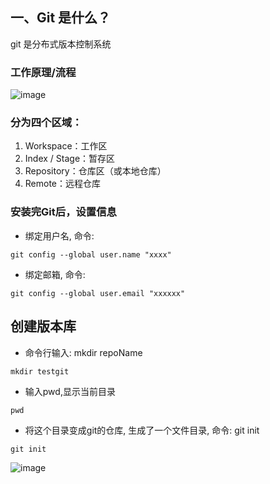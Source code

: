## 一、Git 是什么？
git 是分布式版本控制系统

### 工作原理/流程
![image](https://user-images.githubusercontent.com/91355013/226280508-59a61209-e7f6-4a10-832b-f1e0d9eb578b.png)

### 分为四个区域：
1. Workspace：工作区
2. Index / Stage：暂存区
3. Repository：仓库区（或本地仓库）
4. Remote：远程仓库

### 安装完Git后，设置信息
- 绑定用户名, 命令:
```
git config --global user.name "xxxx"
```
- 绑定邮箱, 命令:
```
git config --global user.email "xxxxxx"
```

## 创建版本库
- 命令行输入: mkdir repoName
```
mkdir testgit
```
- 输入pwd,显示当前目录
```
pwd
```
- 将这个目录变成git的仓库, 生成了一个文件目录, 命令: git init 
```
git init
```
![image](https://user-images.githubusercontent.com/91355013/226300965-6bd947b8-6e1a-4b29-80cd-5fdb3b840e85.png)




